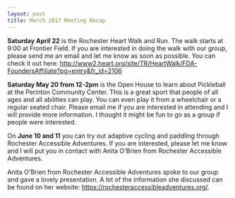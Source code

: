 ```yaml
---
layout: post
title: March 2017 Meeting Recap
---
```

**Saturday April 22** is the Rochester Heart Walk and Run. The walk starts at 9:00 at Frontier Field. If you are interested in doing the walk with our group, please send me an email and let me know as soon as possible. You can check it out here: http://www2.heart.org/site/TR/HeartWalk/FDA-FoundersAffiliate?pg=entry&fr_id=2106

**Saturday May 20 from 12-2pm** is the Open House to learn about Pickleball at the Perinton Community Center. This is a great sport that people of all ages and all abilities can play. You can even play it from a wheelchair or a regular seated chair. Please email me if you are interested in attending and I will provide more information. I thought it might be fun to go as a group if people were interested.

On **June 10 and 11** you can try out adaptive cycling and paddling through Rochester Accessible Adventures. If you are interested, please let me know and I will put you in contact with Anita O'Brien from Rochester Accessible Adventures. 

Anita O'Brien from Rochester Accessible Adventures spoke to our group and gave a lovely presentation. A lot of the information she discussed can be found on her website: https://rochesteraccessibleadventures.org/.
